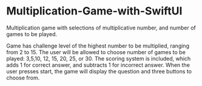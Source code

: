 # Multiplication-Game-with-SwiftUI
Multiplication game with selections of multiplicative number, and number of games to be played.

Game has challenge level of the highest number to be multiplied, ranging from 2 to 15.
The user will be allowed to choose number of games to be played: 3,5,10, 12, 15, 20, 25, or 30.
The scoring system is included, which adds 1 for correct answer, and subtracts 1 for incorrect answer. 
When the user presses start, the game will display the question and three buttons to choose from. 

